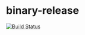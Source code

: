 # binary-release

[![Build Status](https://travis-ci.com/bassaer/binary-release.svg?branch=master)](https://travis-ci.com/bassaer/binary-release)
